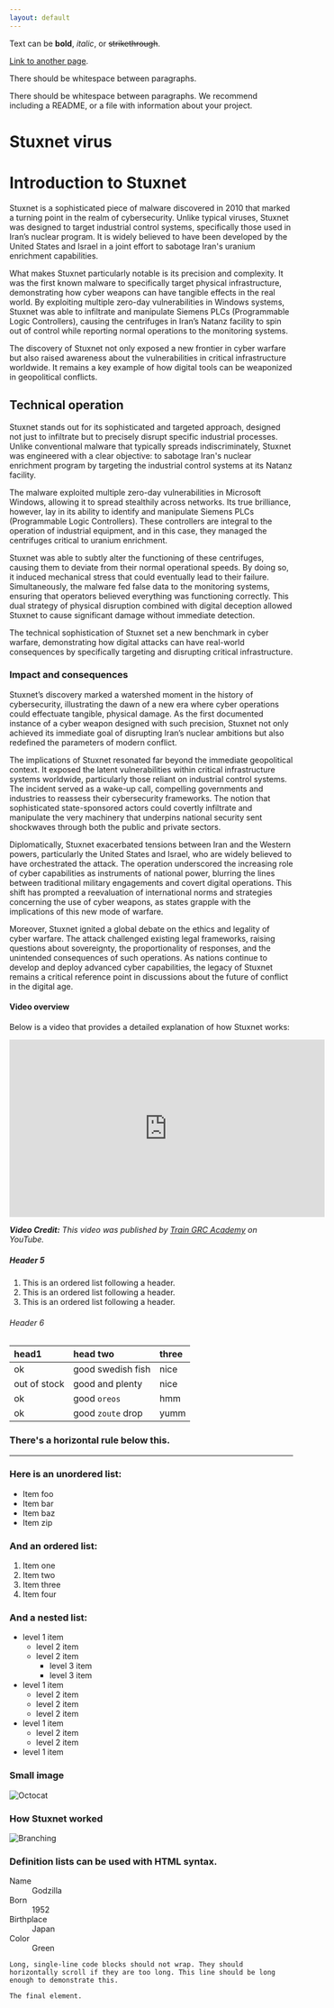 ```yaml
---
layout: default
---
```


Text can be **bold**, _italic_, or ~~strikethrough~~.

[Link to another page](./another-page.html).

There should be whitespace between paragraphs.

There should be whitespace between paragraphs. We recommend including a README, or a file with information about your project.

# Stuxnet virus
# Introduction to Stuxnet

Stuxnet is a sophisticated piece of malware discovered in 2010 that marked a turning point in the realm of cybersecurity. Unlike typical viruses, Stuxnet was designed to target industrial control systems, specifically those used in Iran’s nuclear program. It is widely believed to have been developed by the United States and Israel in a joint effort to sabotage Iran's uranium enrichment capabilities.

What makes Stuxnet particularly notable is its precision and complexity. It was the first known malware to specifically target physical infrastructure, demonstrating how cyber weapons can have tangible effects in the real world. By exploiting multiple zero-day vulnerabilities in Windows systems, Stuxnet was able to infiltrate and manipulate Siemens PLCs (Programmable Logic Controllers), causing the centrifuges in Iran’s Natanz facility to spin out of control while reporting normal operations to the monitoring systems.

The discovery of Stuxnet not only exposed a new frontier in cyber warfare but also raised awareness about the vulnerabilities in critical infrastructure worldwide. It remains a key example of how digital tools can be weaponized in geopolitical conflicts.

## Technical operation


Stuxnet stands out for its sophisticated and targeted approach, designed not just to infiltrate but to precisely disrupt specific industrial processes. Unlike conventional malware that typically spreads indiscriminately, Stuxnet was engineered with a clear objective: to sabotage Iran's nuclear enrichment program by targeting the industrial control systems at its Natanz facility.

The malware exploited multiple zero-day vulnerabilities in Microsoft Windows, allowing it to spread stealthily across networks. Its true brilliance, however, lay in its ability to identify and manipulate Siemens PLCs (Programmable Logic Controllers). These controllers are integral to the operation of industrial equipment, and in this case, they managed the centrifuges critical to uranium enrichment.

Stuxnet was able to subtly alter the functioning of these centrifuges, causing them to deviate from their normal operational speeds. By doing so, it induced mechanical stress that could eventually lead to their failure. Simultaneously, the malware fed false data to the monitoring systems, ensuring that operators believed everything was functioning correctly. This dual strategy of physical disruption combined with digital deception allowed Stuxnet to cause significant damage without immediate detection.

The technical sophistication of Stuxnet set a new benchmark in cyber warfare, demonstrating how digital attacks can have real-world consequences by specifically targeting and disrupting critical infrastructure.

### Impact and consequences

Stuxnet’s discovery marked a watershed moment in the history of cybersecurity, illustrating the dawn of a new era where cyber operations could effectuate tangible, physical damage. As the first documented instance of a cyber weapon designed with such precision, Stuxnet not only achieved its immediate goal of disrupting Iran’s nuclear ambitions but also redefined the parameters of modern conflict.

The implications of Stuxnet resonated far beyond the immediate geopolitical context. It exposed the latent vulnerabilities within critical infrastructure systems worldwide, particularly those reliant on industrial control systems. The incident served as a wake-up call, compelling governments and industries to reassess their cybersecurity frameworks. The notion that sophisticated state-sponsored actors could covertly infiltrate and manipulate the very machinery that underpins national security sent shockwaves through both the public and private sectors.

Diplomatically, Stuxnet exacerbated tensions between Iran and the Western powers, particularly the United States and Israel, who are widely believed to have orchestrated the attack. The operation underscored the increasing role of cyber capabilities as instruments of national power, blurring the lines between traditional military engagements and covert digital operations. This shift has prompted a reevaluation of international norms and strategies concerning the use of cyber weapons, as states grapple with the implications of this new mode of warfare.

Moreover, Stuxnet ignited a global debate on the ethics and legality of cyber warfare. The attack challenged existing legal frameworks, raising questions about sovereignty, the proportionality of responses, and the unintended consequences of such operations. As nations continue to develop and deploy advanced cyber capabilities, the legacy of Stuxnet remains a critical reference point in discussions about the future of conflict in the digital age.



#### Video overview

Below is a video that provides a detailed explanation of how Stuxnet works:

<iframe width="560" height="315" src="https://www.youtube.com/embed/wmWGtDeoW-0?si=J2OmVo-rfoBzI3s4" title="YouTube video player" frameborder="0" allow="accelerometer; autoplay; clipboard-write; encrypted-media; gyroscope; picture-in-picture; web-share" referrerpolicy="strict-origin-when-cross-origin" allowfullscreen></iframe>

_**Video Credit:** This video was published by [Train GRC Academy](https://www.youtube.com/@traingrcacademy) on YouTube._

##### Header 5

1.  This is an ordered list following a header.
2.  This is an ordered list following a header.
3.  This is an ordered list following a header.

###### Header 6

| head1        | head two          | three |
|:-------------|:------------------|:------|
| ok           | good swedish fish | nice  |
| out of stock | good and plenty   | nice  |
| ok           | good `oreos`      | hmm   |
| ok           | good `zoute` drop | yumm  |

### There's a horizontal rule below this.

* * *

### Here is an unordered list:

*   Item foo
*   Item bar
*   Item baz
*   Item zip

### And an ordered list:

1.  Item one
1.  Item two
1.  Item three
1.  Item four

### And a nested list:

- level 1 item
  - level 2 item
  - level 2 item
    - level 3 item
    - level 3 item
- level 1 item
  - level 2 item
  - level 2 item
  - level 2 item
- level 1 item
  - level 2 item
  - level 2 item
- level 1 item

### Small image

![Octocat](https://github.githubassets.com/images/icons/emoji/octocat.png)

### How Stuxnet worked

![Branching](stuxnet_tech-2452.png)


### Definition lists can be used with HTML syntax.

<dl>
<dt>Name</dt>
<dd>Godzilla</dd>
<dt>Born</dt>
<dd>1952</dd>
<dt>Birthplace</dt>
<dd>Japan</dd>
<dt>Color</dt>
<dd>Green</dd>
</dl>

```
Long, single-line code blocks should not wrap. They should horizontally scroll if they are too long. This line should be long enough to demonstrate this.
```

```
The final element.
```
